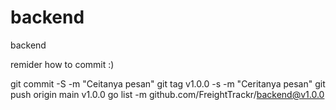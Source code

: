 # backend
backend

remider how to commit :)

git commit -S -m "Ceitanya pesan"
git tag v1.0.0 -s -m "Ceritanya pesan"
git push origin main v1.0.0
go list -m github.com/FreightTrackr/backend@v1.0.0